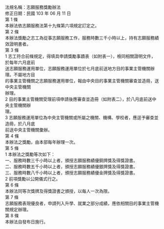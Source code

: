 法規名稱：志願服務獎勵辦法  
修正日期：民國 103 年 06 月 11 日  
第 1 條  
本辦法依志願服務法第十九條第六項規定訂定之。  
第 2 條  
本辦法獎勵之志工為從事志願服務工作，服務時數三千小時以上，持有志願服務績效證明書者。  
第 3 條  
1 志工符合前條規定，得填具申請獎勵事蹟表（如附表一），檢同相關證明文件，於每年六月底前  
送志願服務運用單位，志願服務運用單位於七月底前送地方目的事業主管機關辦理。不屬地方目  
的事業主管機關之志願服務運用單位，報由中央目的事業主管機關審查並造冊，送中央主管機關  
辦理。  
2 目的事業主管機關受理前項申請後應審查並造冊（如附表二），於八月底前送中央主管機關辦  
理。  
3 志願服務運用單位為中央主管機關或所屬之機關、機構、學校者，應逕予審查並造冊，於八月底  
前送中央主管機關彙辦。  
第 4 條  
本辦法之獎勵，由本部每年辦理一次。  
第 5 條  
1 本辦法之獎勵等次如下：  
一、服務時數三千小時以上者，頒授志願服務績優銅牌獎及得獎證書。  
二、服務時數五千小時以上者，頒授志願服務績優銀牌獎及得獎證書。  
三、服務時數八千小時以上者，頒授志願服務績優金牌獎及得獎證書。  
2 前項獎勵以公開儀式行之。  
第 6 條  
本辦法同等次獎牌及得獎證書之頒授，以每人一次為限。  
第 7 條  
志願服務表現優良者，申請列入升學、就業之部分成績，應依相關目的事業主管機關規定辦理。  
第 8 條  
本辦法自發布日施行。  


